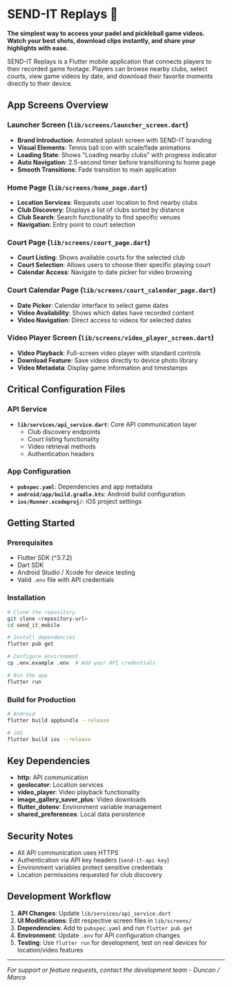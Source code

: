 # SEND-IT Replays 🎾

**The simplest way to access your padel and pickleball game videos. Watch your best shots, download clips instantly, and share your highlights with ease.**

SEND-IT Replays is a Flutter mobile application that connects players to their recorded game footage. Players can browse nearby clubs, select courts, view game videos by date, and download their favorite moments directly to their device.

## App Screens Overview

### Launcher Screen (`lib/screens/launcher_screen.dart`)
- **Brand Introduction**: Animated splash screen with SEND-IT branding
- **Visual Elements**: Tennis ball icon with scale/fade animations
- **Loading State**: Shows "Loading nearby clubs" with progress indicator
- **Auto Navigation**: 2.5-second timer before transitioning to home page
- **Smooth Transitions**: Fade transition to main application

### Home Page (`lib/screens/home_page.dart`)
- **Location Services**: Requests user location to find nearby clubs
- **Club Discovery**: Displays a list of clubs sorted by distance
- **Club Search**: Search functionality to find specific venues
- **Navigation**: Entry point to court selection

### Court Page (`lib/screens/court_page.dart`) 
- **Court Listing**: Shows available courts for the selected club
- **Court Selection**: Allows users to choose their specific playing court
- **Calendar Access**: Navigate to date picker for video browsing

### Court Calendar Page (`lib/screens/court_calendar_page.dart`)
- **Date Picker**: Calendar interface to select game dates
- **Video Availability**: Shows which dates have recorded content
- **Video Navigation**: Direct access to videos for selected dates

### Video Player Screen (`lib/screens/video_player_screen.dart`)
- **Video Playback**: Full-screen video player with standard controls
- **Download Feature**: Save videos directly to device photo library
- **Video Metadata**: Display game information and timestamps

## Critical Configuration Files

### API Service
- **`lib/services/api_service.dart`**: Core API communication layer
  - Club discovery endpoints
  - Court listing functionality  
  - Video retrieval methods
  - Authentication headers

### App Configuration
- **`pubspec.yaml`**: Dependencies and app metadata
- **`android/app/build.gradle.kts`**: Android build configuration
- **`ios/Runner.xcodeproj/`**: iOS project settings

## Getting Started

### Prerequisites
- Flutter SDK (^3.7.2)
- Dart SDK
- Android Studio / Xcode for device testing
- Valid `.env` file with API credentials

### Installation
```bash
# Clone the repository
git clone <repository-url>
cd send_it_mobile

# Install dependencies
flutter pub get

# Configure environment
cp .env.example .env  # Add your API credentials

# Run the app
flutter run
```

### Build for Production
```bash
# Android
flutter build appbundle --release

# iOS  
flutter build ios --release
```

## Key Dependencies

- **http**: API communication
- **geolocator**: Location services
- **video_player**: Video playback functionality
- **image_gallery_saver_plus**: Video downloads
- **flutter_dotenv**: Environment variable management
- **shared_preferences**: Local data persistence

## Security Notes

- All API communication uses HTTPS
- Authentication via API key headers (`send-it-api-key`)
- Environment variables protect sensitive credentials
- Location permissions requested for club discovery

## Development Workflow

1. **API Changes**: Update `lib/services/api_service.dart`
2. **UI Modifications**: Edit respective screen files in `lib/screens/`
3. **Dependencies**: Add to `pubspec.yaml` and run `flutter pub get`
4. **Environment**: Update `.env` for API configuration changes
5. **Testing**: Use `flutter run` for development, test on real devices for location/video features

---

*For support or feature requests, contact the development team - Duncan / Marco*
